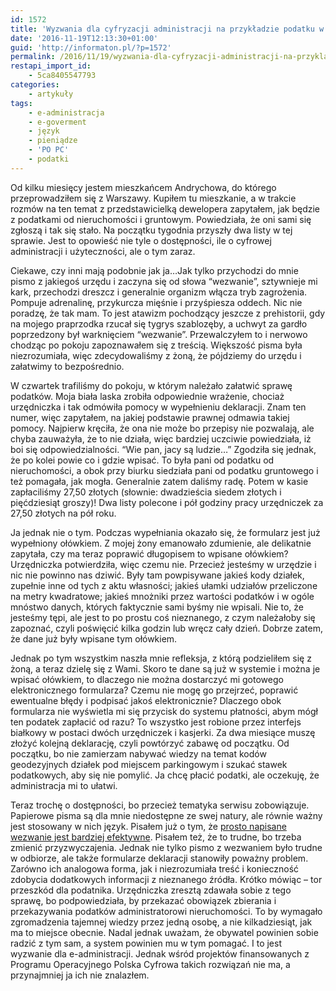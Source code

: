 ```yaml
---
id: 1572
title: 'Wyzwania dla cyfryzacji administracji na przykładzie podatku w wysokości 27,5 złotych'
date: '2016-11-19T12:13:30+01:00'
guid: 'http://informaton.pl/?p=1572'
permalink: /2016/11/19/wyzwania-dla-cyfryzacji-administracji-na-przykladzie-podatku-w-wysokosci-275-zlotych/
restapi_import_id:
    - 5ca8405547793
categories:
    - artykuły
tags:
    - e-administracja
    - e-goverment
    - język
    - pieniądze
    - 'PO PC'
    - podatki
---
```


Od kilku miesięcy jestem mieszkańcem Andrychowa, do którego przeprowadziłem się z Warszawy. Kupiłem tu mieszkanie, a w trakcie rozmów na ten temat z przedstawicielką dewelopera zapytałem, jak będzie z podatkami od nieruchomości i gruntowym. Powiedziała, że oni sami się zgłoszą i tak się stało. Na początku tygodnia przyszły dwa listy w tej sprawie. Jest to opowieść nie tyle o dostępności, ile o cyfrowej administracji i użyteczności, ale o tym zaraz.

Ciekawe, czy inni mają podobnie jak ja…Jak tylko przychodzi do mnie pismo z jakiegoś urzędu i zaczyna się od słowa “wezwanie”, sztywnieje mi kark, przechodzi dreszcz i generalnie organizm włącza tryb zagrożenia. Pompuje adrenalinę, przykurcza mięśnie i przyśpiesza oddech. Nic nie poradzę, że tak mam. To jest atawizm pochodzący jeszcze z prehistorii, gdy na mojego praprzodka rzucał się tygrys szablozęby, a uchwyt za gardło poprzedzony był warknięciem “wezwanie”. Przewalczyłem to i nerwowo chodząc po pokoju zapoznawałem się z treścią. Większość pisma była niezrozumiała, więc zdecydowaliśmy z żoną, że pójdziemy do urzędu i załatwimy to bezpośrednio.

W czwartek trafiliśmy do pokoju, w którym należało załatwić sprawę podatków. Moja biała laska zrobiła odpowiednie wrażenie, chociaż urzędniczka i tak odmówiła pomocy w wypełnieniu deklaracji. Znam ten numer, więc zapytałem, na jakiej podstawie prawnej odmawia takiej pomocy. Najpierw kręciła, że ona nie może bo przepisy nie pozwalają, ale chyba zauważyła, że to nie działa, więc bardziej uczciwie powiedziała, iż boi się odpowiedzialności. “Wie pan, jacy są ludzie…” Zgodziła się jednak, że po kolei powie co i gdzie wpisać. To była pani od podatku od nieruchomości, a obok przy biurku siedziała pani od podatku gruntowego i też pomagała, jak mogła. Generalnie zatem daliśmy radę. Potem w kasie zapłaciliśmy 27,50 złotych (słownie: dwadzieścia siedem złotych i pięćdziesiąt groszy)! Dwa listy polecone i pół godziny pracy urzędniczek za 27,50 złotych na pół roku.

Ja jednak nie o tym. Podczas wypełniania okazało się, że formularz jest już wypełniony ołówkiem. Z mojej żony emanowało zdumienie, ale delikatnie zapytała, czy ma teraz poprawić długopisem to wpisane ołówkiem? Urzędniczka potwierdziła, więc czemu nie. Przecież jesteśmy w urzędzie i nic nie powinno nas dziwić. Były tam powpisywane jakieś kody działek, zupełnie inne od tych z aktu własności; jakieś ułamki udziałów przeliczone na metry kwadratowe; jakieś mnożniki przez wartości podatków i w ogóle mnóstwo danych, których faktycznie sami byśmy nie wpisali. Nie to, że jesteśmy tępi, ale jest to po prostu coś nieznanego, z czym należałoby się zapoznać, czyli poświęcić kilka godzin lub wręcz cały dzień. Dobrze zatem, że dane już były wpisane tym ołówkiem.

Jednak po tym wszystkim naszła mnie refleksja, z którą podzieliłem się z żoną, a teraz dzielę się z Wami. Skoro te dane są już w systemie i można je wpisać ołówkiem, to dlaczego nie można dostarczyć mi gotowego elektronicznego formularza? Czemu nie mogę go przejrzeć, poprawić ewentualne błędy i podpisać jakoś elektronicznie? Dlaczego obok formularza nie wyświetla mi się przycisk do systemu płatności, abym mógł ten podatek zapłacić od razu? To wszystko jest robione przez interfejs białkowy w postaci dwóch urzędniczek i kasjerki. Za dwa miesiące muszę złożyć kolejną deklarację, czyli powtórzyć zabawę od początku. Od początku, bo nie zamierzam nabywać wiedzy na temat kodów geodezyjnych działek pod miejscem parkingowym i szukać stawek podatkowych, aby się nie pomylić. Ja chcę płacić podatki, ale oczekuję, że administracja mi to ułatwi.

Teraz trochę o dostępności, bo przecież tematyka serwisu zobowiązuje. Papierowe pisma są dla mnie niedostępne ze swej natury, ale równie ważny jest stosowany w nich język. Pisałem już o tym, że [prosto napisane wezwanie jest bardziej efektywne](http://informaton.pl/artykuly/urzedy-skarbowe-tesstuja-dostepny-jezyk-i-to-z-sukcesem/). Pisałem też, że to trudne, bo trzeba zmienić przyzwyczajenia. Jednak nie tylko pismo z wezwaniem było trudne w odbiorze, ale także formularze deklaracji stanowiły poważny problem. Zarówno ich analogowa forma, jak i niezrozumiała treść i konieczność zdobycia dodatkowych informacji z nieznanego źródła. Krótko mówiąc – tor przeszkód dla podatnika. Urzędniczka zresztą zdawała sobie z tego sprawę, bo podpowiedziała, by przekazać obowiązek zbierania i przekazywania podatków administratorowi nieruchomości. To by wymagało zgromadzenia tajemnej wiedzy przez jedną osobę, a nie kilkadziesiąt, jak ma to miejsce obecnie. Nadal jednak uważam, że obywatel powinien sobie radzić z tym sam, a system powinien mu w tym pomagać. I to jest wyzwanie dla e-administracji. Jednak wśród projektów finansowanych z Programu Operacyjnego Polska Cyfrowa takich rozwiązań nie ma, a przynajmniej ja ich nie znalazłem.
